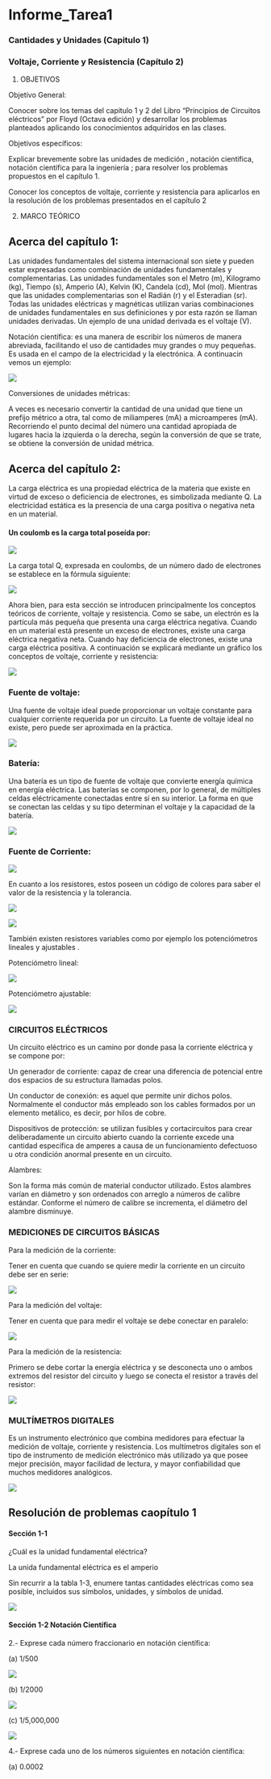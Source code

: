 # Informe_Tarea1
### Cantidades y Unidades (Capitulo 1) 
### Voltaje, Corriente y Resistencia (Capítulo 2)

1. OBJETIVOS

Objetivo General:

Conocer sobre los temas del capitulo 1 y 2 del Libro “Principios de Circuitos eléctricos” por Floyd (Octava edición) y desarrollar los problemas planteados aplicando los conocimientos adquiridos en las clases.

Objetivos específicos:

Explicar brevemente sobre  las unidades de medición , notación cientifica, notación científica para la ingeniería  ; para resolver los problemas propuestos en el capítulo 1.        

Conocer los conceptos de voltaje, corriente y resistencia para aplicarlos en la resolución de los problemas presentados en el capítulo 2

2. MARCO TEÓRICO

## Acerca del capítulo 1:

Las unidades fundamentales del sistema internacional son siete y pueden estar expresadas como combinación de unidades fundamentales y complementarias.
Las unidades fundamentales son el Metro (m), Kilogramo (kg), Tiempo (s), Amperio (A), Kelvin (K), Candela (cd), Mol (mol). Mientras que las unidades complementarias son el Radián (r) y el Esteradian (sr).
Todas las unidades eléctricas y magnéticas utilizan varias combinaciones de unidades fundamentales  en sus definiciones y por esta razón se llaman  unidades derivadas. Un ejemplo de una unidad derivada es el voltaje (V).

Notación científica: 
es una manera de escribir los números de manera abreviada, facilitando el uso de cantidades muy grandes o muy pequeñas. Es usada en el campo de la electricidad y la electrónica. A continuacin vemos un ejemplo:

![](https://github.com/NormaCalvopina/Informe_Tarea1/blob/main/Fotos/Captura%20de%20pantalla%202022-05-16%20153928%20(2).png)

Conversiones de unidades métricas:

A veces es necesario convertir la cantidad de una unidad que tiene un prefijo métrico a otra, tal como de miliamperes (mA) a microamperes (mA). Recorriendo el punto decimal del número una cantidad apropiada de lugares hacia la izquierda o la derecha, según la conversión de que se trate, se obtiene la conversión de unidad métrica. 

## Acerca  del capítulo 2:

La carga eléctrica es una propiedad eléctrica de la materia que existe en virtud de exceso o deficiencia de electrones, es simbolizada mediante Q. 
La electricidad estática es la presencia de una carga positiva o negativa neta en un material. 

#### Un coulomb es la carga total poseída por:

![](https://github.com/NormaCalvopina/Informe_Tarea1/blob/main/Fotos/Captura%20de%20pantalla%202022-05-16%20193457.png)

La carga total Q, expresada en coulombs, de un número dado de electrones se establece en la fórmula siguiente:

![](https://github.com/NormaCalvopina/Informe_Tarea1/blob/main/Fotos/Captura%20de%20pantalla%202022-05-16%20193927.png)

Ahora bien, para esta sección se introducen principalmente los conceptos teóricos de corriente, voltaje y resistencia.
Como se sabe, un electrón es la partícula más pequeña que presenta una carga eléctrica negativa. Cuando en un material está presente un exceso de electrones, existe una carga eléctrica negativa neta. Cuando hay deficiencia de electrones, existe una carga eléctrica positiva.
A continuación se explicará mediante un gráfico los conceptos de  voltaje, corriente y resistencia:

![](https://github.com/NormaCalvopina/Informe_Tarea1/blob/main/Fotos/Captura%20de%20pantalla%202022-05-16%20165545.png)

### Fuente de voltaje:

Una fuente de voltaje ideal puede proporcionar un voltaje constante para cualquier corriente requerida por un circuito. La fuente de voltaje ideal no existe, pero puede ser aproximada en la práctica. 

![](https://github.com/NormaCalvopina/Informe_Tarea1/blob/main/Fotos/Captura%20de%20pantalla%202022-05-16%20190808.png)

### Batería: 

Una batería es un tipo de fuente de voltaje que convierte energía química en energía eléctrica. Las baterías se componen, por lo general, de múltiples celdas eléctricamente conectadas entre sí en su interior. La forma en que se conectan las celdas y su tipo determinan el voltaje y la capacidad de la batería. 

![](https://github.com/NormaCalvopina/Informe_Tarea1/blob/main/Fotos/Captura%20de%20pantalla%202022-05-16%20184913.png)

### Fuente  de Corriente:

![](https://github.com/NormaCalvopina/Informe_Tarea1/blob/main/Fotos/Captura%20de%20pantalla%202022-05-16%20171348.png)

En cuanto a los resistores, estos poseen un código de colores para saber el valor de la resistencia y la tolerancia. 

![](https://github.com/NormaCalvopina/Informe_Tarea1/blob/main/Fotos/Captura%20de%20pantalla%202022-05-16%20175854.png)

![](https://github.com/NormaCalvopina/Informe_Tarea1/blob/main/Fotos/Captura%20de%20pantalla%202022-05-16%20180307.png)

También existen resistores variables como por ejemplo los potenciómetros lineales y ajustables .

Potenciómetro lineal:

![](https://github.com/NormaCalvopina/Informe_Tarea1/blob/main/Fotos/Captura%20de%20pantalla%202022-05-16%20180532.png)

Potenciómetro ajustable:

![](https://github.com/NormaCalvopina/Informe_Tarea1/blob/main/Fotos/Captura%20de%20pantalla%202022-05-16%20180546.png)

### CIRCUITOS ELÉCTRICOS

Un circuito eléctrico es un camino por donde pasa la corriente eléctrica y se compone por:

Un generador de corriente: capaz de crear una diferencia de potencial entre dos espacios de su estructura llamadas polos.

Un conductor de conexión: es aquel que permite unir dichos polos. Normalmente el conductor más empleado son los cables formados por un elemento metálico, es decir, por hilos de cobre.

Dispositivos de protección: se utilizan fusibles y cortacircuitos para crear deliberadamente un circuito abierto cuando la corriente excede una cantidad específica de amperes a causa de un funcionamiento defectuoso u otra condición anormal presente en un circuito.

Alambres:

Son la forma más común de material conductor utilizado. Estos alambres varían en diámetro y son ordenados con arreglo a números de calibre estándar. Conforme el número de calibre se incrementa, el diámetro del alambre disminuye.

### MEDICIONES DE CIRCUITOS BÁSICAS

Para la medición de la corriente:

Tener  en cuenta que cuando se quiere medir la corriente en un circuito debe ser en serie:

![](https://github.com/NormaCalvopina/Informe_Tarea1/blob/main/Fotos/Captura%20de%20pantalla%202022-05-16%20182322.png)

Para la medición del voltaje:

Tener en cuenta que para medir el voltaje se debe conectar en paralelo:

![](https://github.com/NormaCalvopina/Informe_Tarea1/blob/main/Fotos/Captura%20de%20pantalla%202022-05-16%20183317.png)

Para la medición de la resistencia:

Primero se debe cortar la energía eléctrica y se desconecta uno o ambos extremos del resistor del circuito  y luego se conecta el resistor  a través del resistor:

![](https://github.com/NormaCalvopina/Informe_Tarea1/blob/main/Fotos/Captura%20de%20pantalla%202022-05-16%20184004.png)

### MULTÍMETROS DIGITALES

Es un instrumento electrónico que combina medidores para efectuar la medición de voltaje, corriente y resistencia. Los multímetros digitales son el tipo de instrumento de medición electrónico más utilizado ya que posee mejor precisión, mayor facilidad de lectura, y mayor confiabilidad que muchos medidores analógicos.

![](https://github.com/NormaCalvopina/Informe_Tarea1/blob/main/Fotos/Captura%20de%20pantalla%202022-05-16%20184621.png)

## Resolución de problemas caopítulo 1

#### Sección 1-1

¿Cuál es la unidad fundamental eléctrica?

La unida fundamental eléctrica es el amperio

Sin recurrir a la tabla 1-3, enumere tantas cantidades eléctricas como sea posible, incluidos sus símbolos, unidades, y símbolos de unidad.

![](https://github.com/NormaCalvopina/Informe_Tarea1/blob/main/Fotos/Captura%20de%20pantalla%202022-05-16%20200049.png)

#### Sección 1-2 Notación Científica

2.- Exprese cada número fraccionario en notación científica:

(a) 1/500 

![](https://github.com/NormaCalvopina/Informe_Tarea1/blob/main/Fotos/Captura%20de%20pantalla%202022-05-16%20200312.png)

(b) 1/2000 

![](https://github.com/NormaCalvopina/Informe_Tarea1/blob/main/Fotos/Captura%20de%20pantalla%202022-05-16%20200417.png)

(c) 1/5,000,000

![](https://github.com/NormaCalvopina/Informe_Tarea1/blob/main/Fotos/Captura%20de%20pantalla%202022-05-16%20200431.png)

4.- Exprese cada uno de los números siguientes en notación científica:

(a) 0.0002


